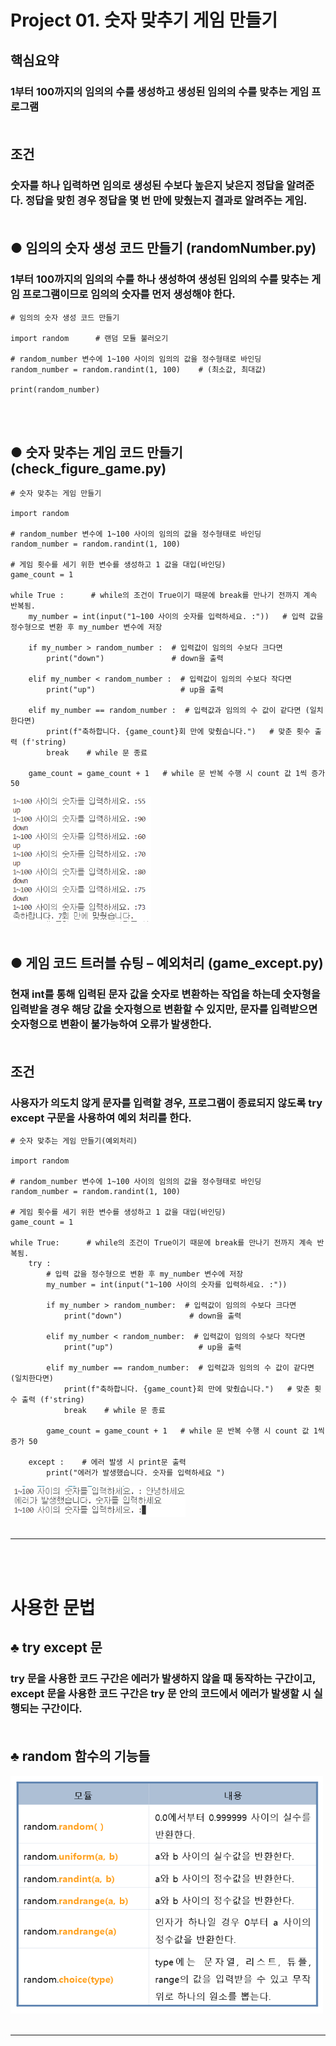 # Project 01. 숫자 맞추기 게임 만들기 

## **핵심요약** 
### 1부터 100까지의 임의의 수를 생성하고 생성된 임의의 수를 맞추는 게임 프로그램 <br></br>

## **조건** 
### 숫자를 하나 입력하면 임의로 생성된 수보다 높은지 낮은지 정답을 알려준다. 정답을 맞힌 경우 정답을 몇 번 만에 맞췄는지 결과로 알려주는 게임. <br></br>

## ● 임의의 숫자 생성 코드 만들기 (randomNumber.py)
### 1부터 100까지의 임의의 수를 하나 생성하여 생성된 임의의 수를 맞추는 게임 프로그램이므로 임의의 숫자를 먼저 생성해야 한다. 

```pyhton
# 임의의 숫자 생성 코드 만들기 

import random      # 랜덤 모듈 불러오기 

# random_number 변수에 1~100 사이의 임의의 값을 정수형태로 바인딩
random_number = random.randint(1, 100)    # (최소값, 최대값)

print(random_number)
```
<br></br>

## ● 숫자 맞추는 게임 코드 만들기 (check_figure_game.py)

```pyhton
# 숫자 맞추는 게임 만들기 

import random

# random_number 변수에 1~100 사이의 임의의 값을 정수형태로 바인딩
random_number = random.randint(1, 100)   

# 게임 횟수를 세기 위한 변수를 생성하고 1 값을 대입(바인딩)
game_count = 1 

while True :      # while의 조건이 True이기 때문에 break를 만나기 전까지 계속 반복됨. 
    my_number = int(input("1~100 사이의 숫자를 입력하세요. :"))   # 입력 값을 정수형으로 변환 후 my_number 변수에 저장 
    
    if my_number > random_number :  # 입력값이 임의의 수보다 크다면 
        print("down")               # down을 출력 
        
    elif my_number < random_number :  # 입력값이 임의의 수보다 작다면 
        print("up")                   # up을 출력 
            
    elif my_number == random_number :  # 입력값과 임의의 수 값이 같다면 (일치한다면)
        print(f"축하합니다. {game_count}회 만에 맞췄습니다.")   # 맞춘 횟수 출력 (f'string)
        break    # while 문 종료 
    
    game_count = game_count + 1   # while 문 반복 수행 시 count 값 1씩 증가 50
```

<img src="img/02_check_figure_game_img.png" width="225px" height="200px"></img>
<br></br>

## ● 게임 코드 트러블 슈팅 – 예외처리 (game_except.py)
### 현재 int를 통해 입력된 문자 값을 숫자로 변환하는 작업을 하는데 숫자형을 입력받을 경우 해당 값을 숫자형으로 변환할 수 있지만, **문자를 입력받으면 숫자형으로 변환이 불가능하여 오류가 발생**한다. <br></br>

## **조건** 
### 사용자가 의도치 않게 문자를 입력할 경우, 프로그램이 종료되지 않도록 try except 구문을 사용하여 예외 처리를 한다. 

```pyhton
# 숫자 맞추는 게임 만들기(예외처리)

import random

# random_number 변수에 1~100 사이의 임의의 값을 정수형태로 바인딩
random_number = random.randint(1, 100)

# 게임 횟수를 세기 위한 변수를 생성하고 1 값을 대입(바인딩)
game_count = 1

while True:      # while의 조건이 True이기 때문에 break를 만나기 전까지 계속 반복됨.
    try :
        # 입력 값을 정수형으로 변환 후 my_number 변수에 저장
        my_number = int(input("1~100 사이의 숫자를 입력하세요. :"))

        if my_number > random_number:  # 입력값이 임의의 수보다 크다면
            print("down")               # down을 출력

        elif my_number < random_number:  # 입력값이 임의의 수보다 작다면
            print("up")                   # up을 출력

        elif my_number == random_number:  # 입력값과 임의의 수 값이 같다면 (일치한다면)
            print(f"축하합니다. {game_count}회 만에 맞췄습니다.")   # 맞춘 횟수 출력 (f'string)
            break    # while 문 종료

        game_count = game_count + 1   # while 문 반복 수행 시 count 값 1씩 증가 50
        
    except :    # 에러 발생 시 print문 출력 
        print("에러가 발생했습니다. 숫자를 입력하세요 ")

```

<img src="img/03_game_except_img.png" width="280px" height="50px"></img>
<br></br>

---
 <br></br>

# 사용한 문법
## ♣ try except 문  
### try 문을 사용한 코드 구간은 에러가 발생하지 않을 때 동작하는 구간이고, except 문을 사용한 코드 구간은 try 문 안의 코드에서 에러가 발생할 시 실행되는 구간이다.  <br></br>

## ♣ random 함수의 기능들  
<img src="img/02_random_module_function.png" width="500px" height="380px"></img>
<br></br>

---